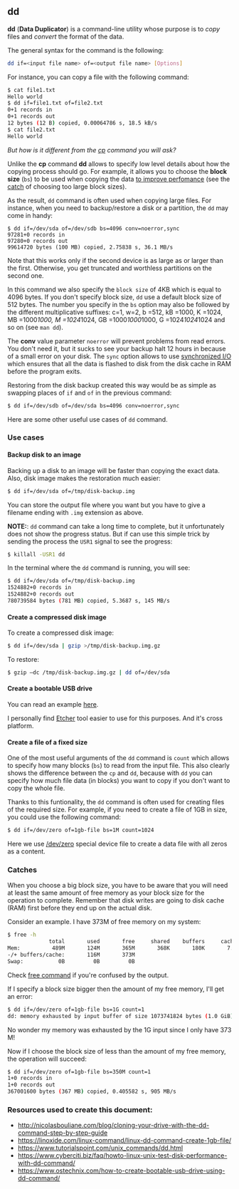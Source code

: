## dd

**dd** (**Data Duplicator**) is a command-line utility whose purpose is to _copy_ files and _convert_ the format of the data.

The general syntax for the command is the following:

```bash
dd if=<input file name> of=<output file name> [Options]
```

For instance, you can copy a file with the following command:

```bash
$ cat file1.txt
Hello world
$ dd if=file1.txt of=file2.txt
0+1 records in
0+1 records out
12 bytes (12 B) copied, 0.00064786 s, 18.5 kB/s
$ cat file2.txt
Hello world
```

_But how is it different from the [cp](cp.md) command you will ask?_

Unlike the **cp** command **dd** allows to specify low level details about how the copying process should go. For example, it allows you to choose the **block size** (`bs`) to be used when copying the data [to improve perfomance](https://serverfault.com/questions/650086/does-the-bs-option-in-dd-really-improve-the-speed) (see the [catch](#catches) of choosing too large block sizes).

As the result, `dd` command is often used when copying large files. For instance, when you need to backup/restore a disk or a partition, the `dd` may come in handy:

```back
$ dd if=/dev/sda of=/dev/sdb bs=4096 conv=noerror,sync
97281+0 records in
97280+0 records out
99614720 bytes (100 MB) copied, 2.75838 s, 36.1 MB/s
```

Note that this works only if the second device is as large as or larger than the first. Otherwise, you get truncated and worthless partitions on the second one.

In this command we also specify the `block size` of 4KB which is equal to 4096 bytes. If you don't specify block size, `dd` use a default block size of 512 bytes. The number you specify in the `bs` option may also be followed by the different multiplicative suffixes: c=1, w=2, b =512, kB =1000, K =1024, MB =1000*1000, M =1024*1024, GB =1000*1000*1000, G =1024*1024*1024 and so on (see `man dd`).

The **conv** value parameter `noerror` will prevent problems from read errors. You don't need it, but it sucks to see your backup halt 12 hours in because of a small error on your disk. The `sync` option allows to use [synchronized I/O](https://www3.physnet.uni-hamburg.de/physnet/Tru64-Unix/HTML/APS33DTE/DOCU_009.HTM) which ensures that all the data is flashed to disk from the disk cache in RAM before the program exits.

Restoring from the disk backup created this way would be as simple as swapping places of `if` and `of` in the previous command:

```bash
$ dd if=/dev/sdb of=/dev/sda bs=4096 conv=noerror,sync
```

Here are some other useful use cases of `dd` command.

### Use cases

#### Backup disk to an image

Backing up a disk to an image will be faster than copying the exact data. Also, disk image makes the restoration much easier:

```bash
$ dd if=/dev/sda of=/tmp/disk-backup.img
```

You can store the output file where you want but you have to give a filename ending with `.img` extension as above.

**NOTE:**: `dd` command can take a long time to complete, but it unfortunately does not show the progress status.
But if can use this simple trick by sending the process the `USR1` signal to see the progress:

```bash
$ killall -USR1 dd
```

In the terminal where the `dd` command is running, you will see:

```bash
$ dd if=/dev/sda of=/tmp/disk-backup.img
1524882+0 records in
1524882+0 records out
780739584 bytes (781 MB) copied, 5.3687 s, 145 MB/s
```

#### Create a compressed disk image

To create a compressed disk image:

```bash
$ dd if=/dev/sda | gzip >/tmp/disk-backup.img.gz
```

To restore:

```bash
$ gzip –dc /tmp/disk-backup.img.gz | dd of=/dev/sda
```

#### Create a bootable USB drive

You can read an example [here](https://www.ostechnix.com/how-to-create-bootable-usb-drive-using-dd-command/).

I personally find [Etcher](https://etcher.io/) tool easier to use for this purposes. And it's cross platform.

#### Create a file of a fixed size

One of the most useful arguments of the `dd` command is `count` which allows to specify how many blocks (`bs`) to read from the input file. This also clearly shows the difference between the `cp` and `dd`, because with `dd` you can specify how much file data (in blocks) you want to copy if you don't want to copy the whole file.

Thanks to this funtionality, the `dd` command is often used for creating files of the required size. For example, if you need to create a file of 1GB in size, you could use the following command:

```bash
$ dd if=/dev/zero of=1gb-file bs=1M count=1024
```

Here we use [/dev/zero](dev-directory.md) special device file to create a data file with all zeros as a content.

### Catches

When you choose a big block size, you have to be aware that you will need at least the same amount of free memory as your block size for the operation to complete. Remember that disk writes are going to disk cache (RAM) first before they end up on the actual disk.

Consider an example. I have 373M of free memory on my system:

```bash
$ free -h
             total       used       free     shared    buffers     cached
Mem:          489M       124M       365M       368K       180K       7.5M
-/+ buffers/cache:       116M       373M
Swap:           0B         0B         0B
```

Check [free command](free.md) if you're confused by the output.

If I specify a block size bigger then the amount of my free memory, I'll get an error:

```bash
$ dd if=/dev/zero of=1gb-file bs=1G count=1
dd: memory exhausted by input buffer of size 1073741824 bytes (1.0 GiB)
```

No wonder my memory was exhausted by the 1G input since I only have 373 M!

Now if I choose the block size of less than the amount of my free memory, the operation will succeed:

```bash
$ dd if=/dev/zero of=1gb-file bs=350M count=1
1+0 records in
1+0 records out
367001600 bytes (367 MB) copied, 0.405582 s, 905 MB/s
```

### Resources used to create this document:

* http://nicolasbouliane.com/blog/cloning-your-drive-with-the-dd-command-step-by-step-guide
* https://linoxide.com/linux-command/linux-dd-command-create-1gb-file/
* https://www.tutorialspoint.com/unix_commands/dd.html
* https://www.cyberciti.biz/faq/howto-linux-unix-test-disk-performance-with-dd-command/
* https://www.ostechnix.com/how-to-create-bootable-usb-drive-using-dd-command/
